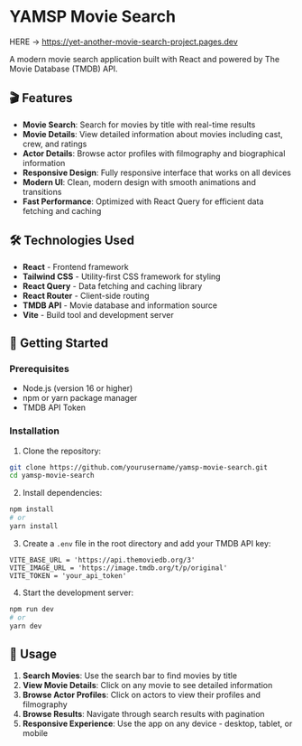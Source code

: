 # YAMSP Movie Search

HERE -> https://yet-another-movie-search-project.pages.dev

A modern movie search application built with React and powered by The Movie Database (TMDB) API.

## 🎬 Features

- **Movie Search**: Search for movies by title with real-time results
- **Movie Details**: View detailed information about movies including cast, crew, and ratings
- **Actor Details**: Browse actor profiles with filmography and biographical information
- **Responsive Design**: Fully responsive interface that works on all devices
- **Modern UI**: Clean, modern design with smooth animations and transitions
- **Fast Performance**: Optimized with React Query for efficient data fetching and caching

## 🛠️ Technologies Used

- **React** - Frontend framework
- **Tailwind CSS** - Utility-first CSS framework for styling
- **React Query** - Data fetching and caching library
- **React Router** - Client-side routing
- **TMDB API** - Movie database and information source
- **Vite** - Build tool and development server

## 🚀 Getting Started

### Prerequisites

- Node.js (version 16 or higher)
- npm or yarn package manager
- TMDB API Token

### Installation

1. Clone the repository:
```bash
git clone https://github.com/yourusername/yamsp-movie-search.git
cd yamsp-movie-search
```

2. Install dependencies:
```bash
npm install
# or
yarn install
```

3. Create a `.env` file in the root directory and add your TMDB API key:
```env
VITE_BASE_URL = 'https://api.themoviedb.org/3'
VITE_IMAGE_URL = 'https://image.tmdb.org/t/p/original'
VITE_TOKEN = 'your_api_token'
```

4. Start the development server:
```bash
npm run dev
# or
yarn dev
```

## 📱 Usage

1. **Search Movies**: Use the search bar to find movies by title
2. **View Movie Details**: Click on any movie to see detailed information
3. **Browse Actor Profiles**: Click on actors to view their profiles and filmography
4. **Browse Results**: Navigate through search results with pagination
5. **Responsive Experience**: Use the app on any device - desktop, tablet, or mobile

